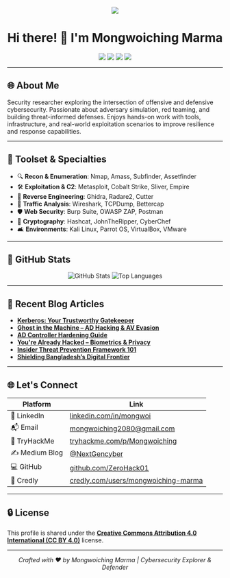 <p align="center">
  <img src="https://readme-typing-svg.herokuapp.com?font=Fira+Code&duration=3000&pause=1000&color=F7941E&width=435&lines=Cybersecurity+Researcher;Offensive+Security+Specialist;Red+Team+Operator;Open+Source+Contributor" />
</p>

<h1 align="center">Hi there! 👋 I'm Mongwoiching Marma</h1>

<p align="center">
  <img src="https://img.shields.io/badge/Independent Security Researcher-black?style=for-the-badge&logo=protonmail&logoColor=white">
  <img src="https://img.shields.io/badge/Offensive Security Enthusiast-red?style=for-the-badge&logo=HackTheBox&logoColor=white">
  <img src="https://img.shields.io/badge/TryHackMe-Elite-critical?style=for-the-badge&logo=tryhackme&logoColor=white">
  <img src="https://img.shields.io/badge/Red Team & OSINT Specialist-blue?style=for-the-badge&logo=Wireshark&logoColor=white">
</p>

---

## 🌐 About Me

Security researcher exploring the intersection of offensive and defensive cybersecurity. Passionate about adversary simulation, red teaming, and building threat-informed defenses. Enjoys hands-on work with tools, infrastructure, and real-world exploitation scenarios to improve resilience and response capabilities.

---

## 🔧 Toolset & Specialties

- 🔍 **Recon & Enumeration**: Nmap, Amass, Subfinder, Assetfinder  
- 🛠️ **Exploitation & C2**: Metasploit, Cobalt Strike, Sliver, Empire  
- 🧪 **Reverse Engineering**: Ghidra, Radare2, Cutter  
- 📡 **Traffic Analysis**: Wireshark, TCPDump, Bettercap  
- 🛡️ **Web Security**: Burp Suite, OWASP ZAP, Postman  
- 🔐 **Cryptography**: Hashcat, JohnTheRipper, CyberChef  
- 🛋️ **Environments**: Kali Linux, Parrot OS, VirtualBox, VMware  

---

## 🎨 GitHub Stats

<p align="center">
  <img src="https://github-readme-stats.vercel.app/api?username=ZeroHack01&show_icons=true&theme=radical" alt="GitHub Stats"/>
  <img src="https://github-readme-stats.vercel.app/api/top-langs/?username=ZeroHack01&layout=compact&theme=tokyonight" alt="Top Languages"/>
</p>

---

## 📅 Recent Blog Articles

- **[Kerberos: Your Trustworthy Gatekeeper](https://medium.com/@NextGencyber/kerberos-your-trustworthy-gatekeeper-in-the-digital-world-79df0146cf69)**  
- **[Ghost in the Machine – AD Hacking & AV Evasion](https://medium.com/@NextGencyber/ghost-in-the-machine-a-practical-guide-to-hacking-active-directory-and-evading-antivirus-14fdac460498)**  
- **[AD Controller Hardening Guide](https://medium.com/@NextGencyber/active-directory-domain-controller-hardening-a-step-by-step-security-guide-dd017878193e)**  
- **[You're Already Hacked – Biometrics & Privacy](https://medium.com/@NextGencyber/youre-already-hacked-how-biometric-security-and-global-connectivity-make-privacy-a-myth-e83318dd34c5)**  
- **[Insider Threat Prevention Framework 101](https://medium.com/@NextGencyber/insider-threat-prevention-and-framework-101-cacf46d9247b)**  
- **[Shielding Bangladesh’s Digital Frontier](https://medium.com/@NextGencyber/shielding-bangladeshs-digital-frontier-the-imperative-of-cybersecurity-solutions-89733b810742)**  

---

## 🌐 Let's Connect

| Platform      | Link |
|---------------|------|
| 💼 LinkedIn    | [linkedin.com/in/mongwoi](https://bd.linkedin.com/in/mongwoi) |
| 📬 Email       | [mongwoiching2080@gmail.com](mailto:mongwoiching2080@gmail.com) |
| 🧪 TryHackMe    | [tryhackme.com/p/Mongwoiching](https://tryhackme.com/p/Mongwoiching) |
| ✍️ Medium Blog | [@NextGencyber](https://medium.com/@NextGencyber) |
| 💻 GitHub      | [github.com/ZeroHack01](https://github.com/ZeroHack01) |
| 📜 Credly      | [credly.com/users/mongwoiching-marma](https://www.credly.com/users/mongwoiching-marma) |

---

## 🔒 License

This profile is shared under the **[Creative Commons Attribution 4.0 International (CC BY 4.0)](https://creativecommons.org/licenses/by/4.0/)** license.

---

<p align="center">
  <em>Crafted with ❤️ by Mongwoiching Marma | Cybersecurity Explorer & Defender</em>
</p>
